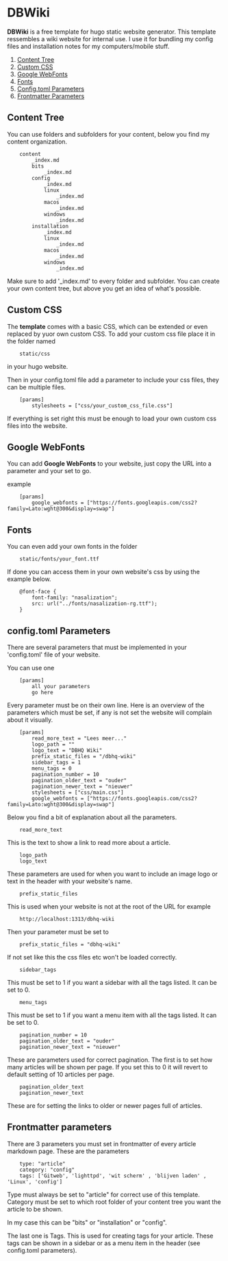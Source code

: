 # DBWiki

**DBWiki** is a free template for hugo static website generator. This template ressembles a wiki website for internal use. I use it for bundling my config files and installation notes for my computers/mobile stuff.

1. [Content Tree](#content-tree)
2. [Custom CSS](#custom-css)
3. [Google WebFonts](#google-webfonts)
4. [Fonts](#fonts)
5. [Config.toml Parameters](#configtoml-parameters)
6. [Frontmatter Parameters](#frontmatter-parameters)

## Content Tree

You can use folders and subfolders for your content, below you find my content organization.

        content
            _index.md
            bits
                _index.md
            config
                _index.md
                linux
                    _index.md
                macos
                    _index.md
                windows
                    _index.md
            installation
                _index.md
                linux
                    _index.md
                macos
                    _index.md
                windows
                    _index.md

Make sure to add '_index.md' to every folder and subfolder. You can create your own content tree, but above you get an idea of what's possible.

## Custom CSS

The **template** comes with a basic CSS, which can be extended or even replaced by yuor own custom CSS.
To add your custom css file place it in the folder named 

        static/css

in your hugo website.

Then in your config.toml file add a parameter to include your css files, they can be multiple files.

        [params]
            stylesheets = ["css/your_custom_css_file.css"]

If everything is set right this must be enough to load your own custom css files into the website.

## Google WebFonts

You can add **Google WebFonts** to your website, just copy the URL into a parameter and your set to go.

example

        [params]
            google_webfonts = ["https://fonts.googleapis.com/css2?family=Lato:wght@300&display=swap"]


## Fonts

You can even add your own fonts in the folder

        static/fonts/your_font.ttf

If done you can access them in your own website's css by using the example below.

        @font-face {
        	font-family: "nasalization";
	        src: url("../fonts/nasalization-rg.ttf");
        }

## config.toml Parameters

There are several parameters that must be implemented in your 'config.toml' file of your website.

You can use one 

        [params]
            all your parameters
            go here

Every parameter must be on their own line.
Here is an overview of the parameters which must be set, if any is not set the website will complain about it visually.

        [params]
            read_more_text = "Lees meer..."
            logo_path = ""
            logo_text = "DBHQ Wiki"
            prefix_static_files = "/dbhq-wiki"
            sidebar_tags = 1
            menu_tags = 0
            pagination_number = 10
            pagination_older_text = "ouder"
            pagination_newer_text = "nieuwer"
            stylesheets = ["css/main.css"]
            google_webfonts = ["https://fonts.googleapis.com/css2?family=Lato:wght@300&display=swap"]

Below you find a bit of explanation about all the parameters.

        read_more_text

This is the text to show a link to read more about a article.

        logo_path
        logo_text

These parameters are used for when you want to include an image logo or text in the header with your website's name.

        prefix_static_files

This is used when your website is not at the root of the URL for example

        http://localhost:1313/dbhq-wiki

Then your parameter must be set to

        prefix_static_files = "dbhq-wiki"

If not set like this the css files etc won't be loaded correctly.

        sidebar_tags

This must be set to 1 if you want a sidebar with all the tags listed. It can be set to 0.

        menu_tags

This must be set to 1 if you want a menu item with all the tags listed. It can be set to 0.

        pagination_number = 10
        pagination_older_text = "ouder"
        pagination_newer_text = "nieuwer"

These are parameters used for correct pagination. The first is to set how many articles will be shown per page. If you set this to 0 it will revert to default setting of 10 articles per page.

        pagination_older_text
        pagination_newer_text

These are for setting the links to older or newer pages full of articles.

## Frontmatter parameters

There are 3 parameters you must set in frontmatter of every article markdown page. These are the parameters

        type: "article"
        category: "config"
        tags: ['Gitweb', 'lighttpd', 'wit scherm' , 'blijven laden' , 'Linux', 'config']

Type must always be set to "article" for correct use of this template.
Category must be set to which root folder of your content tree you want the article to be shown.

In my case this can be "bits" or "installation" or "config".

The last one is Tags. This is used for creating tags for your article. These tags can be shown in a sidebar or as a menu item in the header (see config.toml parameters).